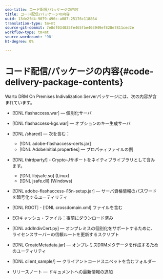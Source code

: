 ```yaml
---
seo-title: コード配信/パッケージの内容
title: コード配信/パッケージの内容
uuid: 13de2fd4-9079-496c-a087-25176c118864
translation-type: tm+mt
source-git-commit: 7e8df034035fe465fbe403949ef828e7811ced2e
workflow-type: tm+mt
source-wordcount: '98'
ht-degree: 0%

---
```



# コード配信/パッケージの内容{#code-delivery-package-contents}

Warto DRM On Premises Indivalization Serverパッケージには、次の内容が含まれています。

* [!DNL flashaccess.war]  — 個別化サーバ
* [!DNL flashaccess-kgs.war]  — オプションのキー生成サーバ
* [!DNL /shared]  — 次を含む：

   * [!DNL adobe-flashaccess-certs.jar]
   * [!DNL AdobeInitial.properties]  — プロパティファイルの例

* [!DNL thirdparty/] - Crypto-Jサポートをネイティブライブラリとして含みます。

   * [!DNL libjsafe.so] (Linux)
   * [!DNL jsafe.dll] (Windows)

* [!DNL adobe-flashaccess-i15n-setup.jar]  — サーバ資格情報のパスワードを暗号化するユーティリティ
* [!DNL ROOT] - [!DNL crossdomain.xml] ファイルを含む

* ECIキャッシュ・ファイル：事前にダウンロード済み
* [!DNL addIndivCert.py]  — オンプレミスの個別化をサポートするために、ライセンスサーバーの信頼ルートを更新するスクリプト
* [!DNL CreateMetadata.jar]  — オンプレミスDRMメタデータを作成するためのユーティリティ
* [!DNL client_sample/]  — クライアントコードスニペットを含むフォルダー
* リリースノート — ドキュメントへの最新情報の追加

